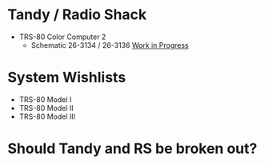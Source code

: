 # Tandy / Radio Shack
  * TRS-80 Color Computer 2
    * Schematic 26-3134 / 26-3136 [Work in Progress](https://github.com/troysbucket/bit-preserve/tree/add-tandy-coco-2/Tandy-RS/TRS-80%20Color%20Computer/Color%20Computer%202/26-313x)

# System Wishlists
  * TRS-80 Model I
  * TRS-80 Model II
  * TRS-80 Model III

# Should Tandy and RS be broken out?
